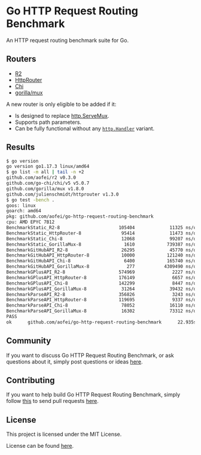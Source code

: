 # Go HTTP Request Routing Benchmark

An HTTP request routing benchmark suite for Go.

## Routers

* [R2](https://github.com/aofei/r2)
* [HttpRouter](https://github.com/julienschmidt/httprouter)
* [Chi](https://github.com/go-chi/chi)
* [gorilla/mux](https://github.com/gorilla/mux)

A new router is only eligible to be added if it:

* Is designed to replace [http.ServeMux](https://pkg.go.dev/net/http#ServeMux).
* Supports path parameters.
* Can be fully functional without any [`http.Handler`](https://pkg.go.dev/net/http#Handler) variant.

## Results

```bash
$ go version
go version go1.17.3 linux/amd64
$ go list -m all | tail -n +2
github.com/aofei/r2 v0.3.0
github.com/go-chi/chi/v5 v5.0.7
github.com/gorilla/mux v1.8.0
github.com/julienschmidt/httprouter v1.3.0
$ go test -bench .
goos: linux
goarch: amd64
pkg: github.com/aofei/go-http-request-routing-benchmark
cpu: AMD EPYC 7B12
BenchmarkStatic_R2-8                      105404             11325 ns/op               0 B/op          0 allocs/op
BenchmarkStatic_HttpRouter-8               95414             11473 ns/op               0 B/op          0 allocs/op
BenchmarkStatic_Chi-8                      12068             99207 ns/op           70354 B/op        471 allocs/op
BenchmarkStatic_GorillaMux-8                1610            739387 ns/op          158403 B/op       1421 allocs/op
BenchmarkGitHubAPI_R2-8                    26295             45770 ns/op            4417 B/op        184 allocs/op
BenchmarkGitHubAPI_HttpRouter-8            10000            121240 ns/op          101856 B/op        920 allocs/op
BenchmarkGitHubAPI_Chi-8                    6400            165740 ns/op           99036 B/op        663 allocs/op
BenchmarkGitHubAPI_GorillaMux-8              277           4309490 ns/op          281877 B/op       2173 allocs/op
BenchmarkGPlusAPI_R2-8                    574969              2227 ns/op             264 B/op         11 allocs/op
BenchmarkGPlusAPI_HttpRouter-8            176149              6657 ns/op            5832 B/op         55 allocs/op
BenchmarkGPlusAPI_Chi-8                   142299              8447 ns/op            5825 B/op         39 allocs/op
BenchmarkGPlusAPI_GorillaMux-8             31264             39432 ns/op           16533 B/op        128 allocs/op
BenchmarkParseAPI_R2-8                    356826              3243 ns/op             384 B/op         16 allocs/op
BenchmarkParseAPI_HttpRouter-8            119695              9337 ns/op            8192 B/op         80 allocs/op
BenchmarkParseAPI_Chi-8                    78052             16110 ns/op           11651 B/op         78 allocs/op
BenchmarkParseAPI_GorillaMux-8             16302             73312 ns/op           31129 B/op        250 allocs/op
PASS
ok      github.com/aofei/go-http-request-routing-benchmark      22.935s
```

## Community

If you want to discuss Go HTTP Request Routing Benchmark, or ask questions about
it, simply post questions or ideas
[here](https://github.com/aofei/go-http-request-routing-benchmark/issues).

## Contributing

If you want to help build Go HTTP Request Routing Benchmark, simply follow
[this](https://github.com/aofei/go-http-request-routing-benchmark/wiki/Contributing)
to send pull requests
[here](https://github.com/aofei/go-http-request-routing-benchmark/pulls).

## License

This project is licensed under the MIT License.

License can be found [here](LICENSE).

